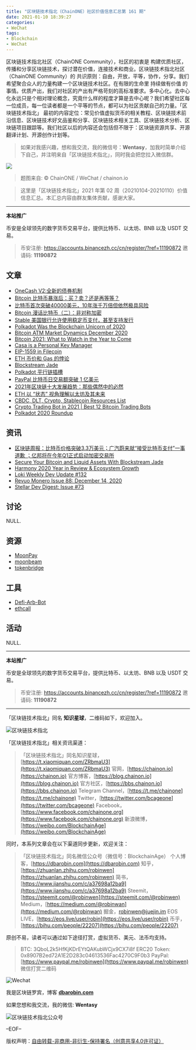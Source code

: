 ```yaml
---
title: "区块链技术指北（ChainONE）社区价值信息汇总第 161 期"
date: 2021-01-10 18:39:27
categories:
- WeChat
tags:
- Blockchain
- WeChat
---
```

区块链技术指北社区（ChainONE Community），社区的初衷是 构建优质社区，传播和分享区块链技术，探讨潜在价值，连接技术和商业。区块链技术指北社区（ChainONE Community）的 共识原则：自由，开放，平等，协作，分享。我们希望聚合众人的力量构建一个区块链技术社区。在有限的生命里 持续做有价值 的事情。优质产出，我们对社区的产出有严格苛刻的高标准要求。多中心化。去中心化永远只是个相对理论概念，究竟什么样的程度才算是去中心呢？我们希望社区每一位成员，每一位读者都是一个平等的节点，都可以为社区贡献自己的力量。「区块链技术指北」 最初的内容定位：常见价值虚拟货币的相关教程、区块链技术前沿信息、区块链技术好文品鉴和分享、区块链技术相关工具、区块链技术分析、区块链项目跟踪等。我们社区以后的内容还会包括但不限于：区块链资源共享、开源翻译计划、开源创作计划等。
<!-- more -->

> 如果对我感兴趣，想和我交流，我的微信号：**Wentasy**，加我时简单介绍下自己，并注明来自「区块链技术指北」，同时我会把您拉入微信群。

![](https://cdn.dbarobin.com/EFxCQjC.png)

> 题图来自: © ChainONE / WeChat / chainon.io

> 这里是「区块链技术指北」2021 年第 02 周（20210104-20210110）价值信息汇总。本汇总内容由群友集体贡献，感谢大家。

***

**本站推广**

币安是全球领先的数字货币交易平台，提供比特币、以太坊、BNB 以及 USDT 交易。

> 币安注册: https://accounts.binancezh.cc/cn/register/?ref=11190872
> 邀请码: **11190872**

## 文章

* [OneCash V2:全新的债券机制](https://bbs.chainon.io/d/7085)
* [Bitcoin 比特币暴涨后：买？卖？还是再等等？](https://bbs.chainon.io/d/7086)
* [比特币首次突破40000美元，10年涨千万倍但依然极具风险](https://bbs.chainon.io/d/7087)
* [Bitcoin 漫话比特币（二）：非对称加密](https://bbs.chainon.io/d/7088)
* [Stable 美国银行允许使用稳定币支付，甚至支持发行](https://bbs.chainon.io/d/7089)
* [Polkadot Was the Blockchain Unicorn of 2020](https://bbs.chainon.io/d/7091)
* [Bitcoin ATM Market Dynamics December 2020](https://bbs.chainon.io/d/7093)
* [Bitcoin 2021: What to Watch in the Year to Come](https://bbs.chainon.io/d/7094)
* [Casa is a Personal Key Manager](https://bbs.chainon.io/d/7095)
* [EIP-1559 in Filecoin](https://bbs.chainon.io/d/7096)
* [ETH 币价和 Gas 的悖论](https://bbs.chainon.io/d/7101)
* [Blockstream Jade](https://bbs.chainon.io/d/7102)
* [Polkadot 平行链插槽](https://bbs.chainon.io/d/7103)
* [PayPal 比特币日交易额突破 1 亿美元](https://bbs.chainon.io/d/7104)
* [2021年区块链十大发展趋势：那些偶然中的必然](https://bbs.chainon.io/d/7105)
* [ETH 以 “状态” 视角理解以太坊及其未来](https://bbs.chainon.io/d/7111)
* [CBDC, DLT, Crypto, Stablecoin Resources List](https://bbs.chainon.io/d/7112)
* [Crypto Trading Bot in 2021 | Best 12 Bitcoin Trading Bots](https://bbs.chainon.io/d/7113)
* [Polkadot 2020 Roundup](https://bbs.chainon.io/d/7114)

## 资讯

* [区块链周报：比特币价格突破3.3万美元；广汽蔚来就“接受比特币支付”一事道歉 ；亿邦将在今年Q1正式启动加密交易所](https://bbs.chainon.io/d/7090)
* [Secure Your Bitcoin and Liquid Assets With Blockstream Jade](https://bbs.chainon.io/d/7092)
* [Harmony 2020 Year in Review & Ecosystem Growth](https://bbs.chainon.io/d/7097)
* [Loki Weekly Dev Update #132](https://bbs.chainon.io/d/7098)
* [Revuo Monero Issue 88: December 14, 2020](https://bbs.chainon.io/d/7099)
* [Stellar Dev Digest: Issue #73](https://bbs.chainon.io/d/7100)

## 讨论

NULL.

## 资源

* [MoonPay](https://bbs.chainon.io/d/7106)
* [moonbeam](https://bbs.chainon.io/d/7107)
* [tokenbridge](https://bbs.chainon.io/d/7110)

## 工具

* [Defi-Arb-Bot](https://bbs.chainon.io/d/7108)
* [ethcall](https://bbs.chainon.io/d/7109)

## 活动

NULL.

***

**本站推广**

币安是全球领先的数字货币交易平台，提供比特币、以太坊、BNB 以及 USDT 交易。

> 币安注册: https://accounts.binancezh.cc/cn/register/?ref=11190872
> 邀请码: **11190872**

***

「区块链技术指北」同名 **知识星球**，二维码如下，欢迎加入。

![区块链技术指北](https://cdn.dbarobin.com/3YzonTR.png)

「区块链技术指北」相关资讯渠道：

> 「区块链技术指北」同名知识星球，[https://t.xiaomiquan.com/ZRbmaU3](https://t.xiaomiquan.com/ZRbmaU3)
> 官网，[https://chainon.io](https://chainon.io)
> 官方博客，[https://blog.chainon.io](https://blog.chainon.io)
> 官方社区，[https://bbs.chainon.io](https://bbs.chainon.io)
> Telegram Channel，[https://t.me/chainone](https://t.me/chainone)
> Twitter，[https://twitter.com/bcageone](https://twitter.com/bcageone)
> Facebook，[https://www.facebook.com/chainone.org](https://www.facebook.com/chainone.org)
> 新浪微博，[https://weibo.com/BlockchainAge](https://weibo.com/BlockchainAge)

同时，本系列文章会在以下渠道同步更新，欢迎关注：

> 「区块链技术指北」同名微信公众号（微信号：BlockchainAge）
> 个人博客，[https://dbarobin.com](https://dbarobin.com)
> 知乎，[https://zhuanlan.zhihu.com/robinwen](https://zhuanlan.zhihu.com/robinwen)
> 简书，[https://www.jianshu.com/c/a37698a12ba9](https://www.jianshu.com/c/a37698a12ba9)
> Steemit，[https://steemit.com/@robinwen](https://steemit.com/@robinwen)
> Medium，[https://medium.com/@robinwan](https://medium.com/@robinwan)
> 掘金，[robinwen@juejin.im](https://juejin.im/user/5673ccae60b2260ee435f89a/posts)
> EOS LIVE，[https://eos.live/user/robin](https://eos.live/user/robin)
> 币乎，[https://bihu.com/people/22207](https://bihu.com/people/22207)

原创不易，读者可以通过如下途径打赏，虚拟货币、美元、法币均支持。

> BTC: 3QboL2k5HfKjKDrEYtQAKubWCjx9CX7i8f
> ERC20 Token: 0x8907B2ed72A1E2D283c04613536Fac4270C9F0b3
> PayPal: [https://www.paypal.me/robinwen](https://www.paypal.me/robinwen)
> 微信打赏二维码

![Wechat](https://cdn.dbarobin.com/SzoNl5b.jpg)

我是区块链罗宾，博客 **[dbarobin.com](https://dbarobin.com/)**

如果您想和我交流，我的微信: **Wentasy**

![区块链技术指北公众号](https://cdn.dbarobin.com/w0wignb.png)

–EOF–

版权声明：[自由转载-非商用-非衍生-保持署名（创意共享4.0许可证）](http://creativecommons.org/licenses/by-nc-nd/4.0/deed.zh)